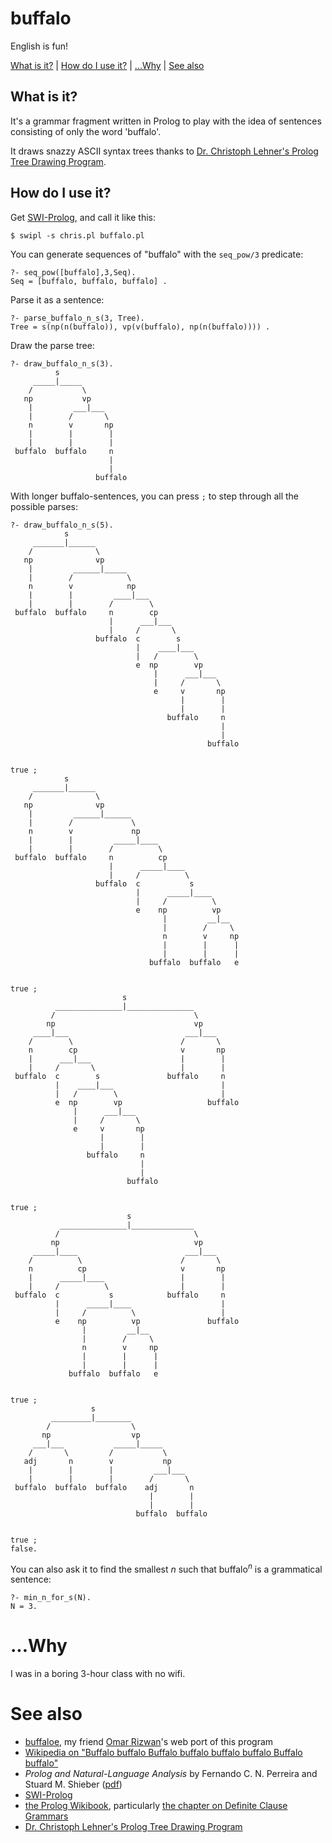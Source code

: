 # buffalo

English is fun!

[What is it?](#how-do-i-use-it) | [How do I use it?]() | [...Why]() | [See also]()

## What is it?

It's a grammar fragment written in Prolog to play with the idea of sentences consisting of only the word 'buffalo'.

It draws snazzy ASCII syntax trees thanks to [Dr. Christoph Lehner's Prolog Tree Drawing Program](http://www.nyu.edu/pages/linguistics/workbook/lehner/).

## How do I use it?

Get [SWI-Prolog](http://www.swi-prolog.org/), and call it like this:

	$ swipl -s chris.pl buffalo.pl

You can generate sequences of "buffalo" with the `seq_pow/3` predicate:

	?- seq_pow([buffalo],3,Seq).
	Seq = [buffalo, buffalo, buffalo] .

Parse it as a sentence:

	?- parse_buffalo_n_s(3, Tree).
	Tree = s(np(n(buffalo)), vp(v(buffalo), np(n(buffalo)))) .

Draw the parse tree:

	?- draw_buffalo_n_s(3).
	          s
	     _____|_____
	    /           \
	   np           vp
	    |         ___|___
	    |        /       \
	    n        v       np
	    |        |        |
	    |        |        |
	 buffalo  buffalo     n
	                      |
	                      |
	                   buffalo

With longer buffalo-sentences, you can press `;` to step through all the possible parses:

	?- draw_buffalo_n_s(5).
	            s
	     _______|______
	    /              \
	   np              vp
	    |         ______|_____
	    |        /            \
	    n        v            np
	    |        |         ____|___
	    |        |        /        \
	 buffalo  buffalo     n        cp
	                      |      ___|___
	                      |     /       \
	                   buffalo  c        s
	                            |    ____|___
	                            |   /        \
	                            e  np        vp
	                                |      ___|___
	                                |     /       \
	                                e     v       np
	                                      |        |
	                                      |        |
	                                   buffalo     n
	                                               |
	                                               |
	                                            buffalo


	true ;
	            s
	     _______|______
	    /              \
	   np              vp
	    |         ______|______
	    |        /             \
	    n        v             np
	    |        |         _____|____
	    |        |        /          \
	 buffalo  buffalo     n          cp
	                      |      _____|____
	                      |     /          \
	                   buffalo  c           s
	                            |      _____|____
	                            |     /          \
	                            e    np          vp
	                                  |         __|__
	                                  |        /     \
	                                  n        v     np
	                                  |        |      |
	                                  |        |      |
	                               buffalo  buffalo   e


	true ;
	                         s
	          _______________|_______________
	         /                               \
	        np                               vp
	     ____|___                          ___|___
	    /        \                        /       \
	    n        cp                       v       np
	    |      ___|___                    |        |
	    |     /       \                   |        |
	 buffalo  c        s               buffalo     n
	          |    ____|___                        |
	          |   /        \                       |
	          e  np        vp                   buffalo
	              |      ___|___
	              |     /       \
	              e     v       np
	                    |        |
	                    |        |
	                 buffalo     n
	                             |
	                             |
	                          buffalo


	true ;
	                          s
	           _______________|______________
	          /                              \
	         np                              vp
	     _____|____                        ___|___
	    /          \                      /       \
	    n          cp                     v       np
	    |      _____|____                 |        |
	    |     /          \                |        |
	 buffalo  c           s            buffalo     n
	          |      _____|____                    |
	          |     /          \                   |
	          e    np          vp               buffalo
	                |         __|__
	                |        /     \
	                n        v     np
	                |        |      |
	                |        |      |
	             buffalo  buffalo   e


	true ;
	                  s
	         _________|________
	        /                  \
	       np                  vp
	     ___|___           _____|_____
	    /       \         /           \
	   adj       n        v           np
	    |        |        |         ___|___
	    |        |        |        /       \
	 buffalo  buffalo  buffalo    adj       n
	                               |        |
	                               |        |
	                            buffalo  buffalo


	true ;
	false.

You can also ask it to find the smallest <i>n</i> such that buffalo<sup><i>n</i></sup> is a grammatical sentence:

	?- min_n_for_s(N).
	N = 3.

# ...Why

I was in a boring 3-hour class with no wifi.

# See also

- [buffaloe](https://github.com/osnr/buffaloe), my friend [Omar Rizwan](https://rsnous.com/)'s web port of this program
- [Wikipedia on "Buffalo buffalo Buffalo buffalo buffalo buffalo Buffalo buffalo"](https://en.wikipedia.org/wiki/Buffalo_buffalo_Buffalo_buffalo_buffalo_buffalo_Buffalo_buffalo)
- *Prolog and Natural-Language Analysis* by Fernando C. N. Perreira and Stuard M. Shieber ([pdf](http://www.mtome.com/Publications/PNLA/prolog-digital.pdf))
- [SWI-Prolog](http://www.swi-prolog.org/)
- [the Prolog Wikibook](https://en.wikibooks.org/wiki/Prolog), particularly [the chapter on Definite Clause Grammars](https://en.wikibooks.org/wiki/Prolog/Definite_Clause_Grammars)
- [Dr. Christoph Lehner's Prolog Tree Drawing Program](http://www.nyu.edu/pages/linguistics/workbook/lehner/)
